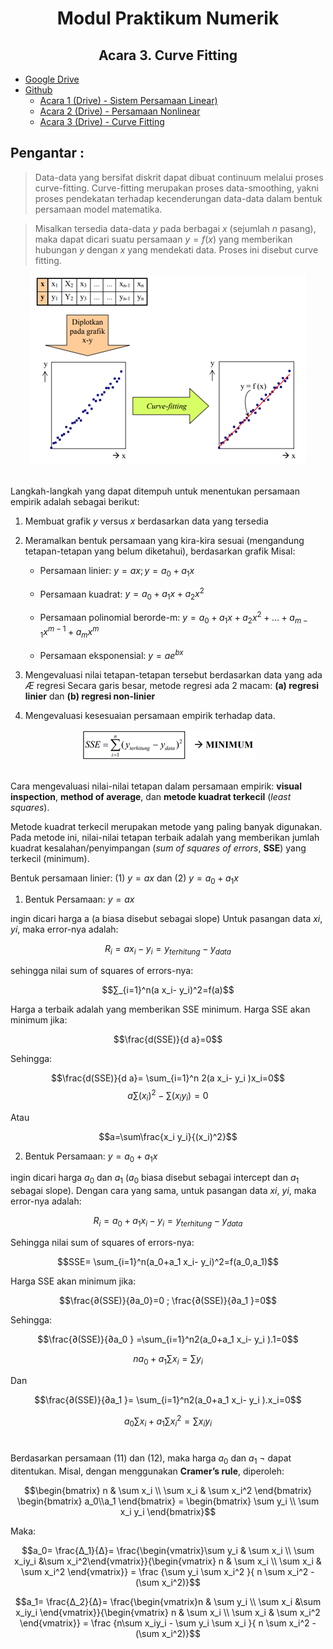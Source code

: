 <center> <h1> Modul Praktikum Numerik </h1> </center>
<center> <h2> Acara 3. Curve Fitting </h2> </center>

* [Google Drive](https://drive.google.com/drive/folders/1uMaBNZ2VWBWpx080plEPaRVnLfh66UfH?usp=sharing)
* [Github](https://github.com/FajrulHQ/Prakt-Numerik)
    * [Acara 1 (Drive) - Sistem Persamaan Linear)](https://drive.google.com/drive/u/0/folders/1183IOE2AyPF-gyQVuzTEYEBTQUtLgtzp)
    * [Acara 2 (Drive) - Persamaan Nonlinear](https://drive.google.com/drive/folders/1uMaBNZ2VWBWpx080plEPaRVnLfh66UfH?usp=sharing)
    * [Acara 3 (Drive) - Curve Fitting](https://drive.google.com/drive/folders/1uMaBNZ2VWBWpx080plEPaRVnLfh66UfH?usp=sharing)

## Pengantar :
> Data-data yang bersifat diskrit dapat dibuat continuum melalui proses curve-fitting. Curve-fitting merupakan proses data-smoothing, yakni proses pendekatan terhadap kecenderungan data-data dalam bentuk persamaan model matematika.

> Misalkan tersedia data-data $y$ pada berbagai $x$ (sejumlah $n$ pasang), maka dapat dicari suatu persamaan $y = f(x)$ yang memberikan hubungan $y$ dengan $x$ yang mendekati data. Proses ini disebut curve fitting.

<center>
<img alt="Acara 3" src = "https://github.com/FajrulHQ/pict/blob/main/Acara%203/Picture1.png?raw=true">
</center><br>

Langkah-langkah yang dapat ditempuh untuk menentukan persamaan empirik adalah sebagai berikut: 

1.	Membuat grafik $y$ versus $x$ berdasarkan data yang tersedia

1.	Meramalkan bentuk persamaan yang kira-kira sesuai (mengandung tetapan-tetapan yang belum diketahui), berdasarkan grafik Misal: 

    *  Persamaan linier: $y = a x ; y = a_0 + a_1x$ 

    *  Persamaan kuadrat: $y = a_0 + a_1 x + a_2 x^2$ 
    
    *   Persamaan polinomial berorde-m: $y = a_0 + a_1 x + a_2 x^2 + ... + a_{m-1} x^{m-1} + a_m x^m$
    
    *   Persamaan eksponensial: $y = a e^{bx}$ 
1.	Mengevaluasi nilai tetapan-tetapan tersebut berdasarkan data yang ada $Æ$ regresi Secara garis besar, metode regresi ada 2 macam: __(a) regresi linier__ dan __(b) regresi non-linier__ 

1.	Mengevaluasi kesesuaian persamaan empirik terhadap data. 


<center>
<img alt="Acara 3" src = "https://github.com/FajrulHQ/pict/blob/main/Acara%203/Picture2.png?raw=true">
</center><br>

Cara mengevaluasi nilai-nilai tetapan dalam persamaan empirik: __visual inspection__, __method of average__, dan __metode kuadrat terkecil__ (_least squares_). 

Metode kuadrat terkecil merupakan metode yang paling banyak digunakan. Pada metode ini, nilai-nilai tetapan terbaik adalah yang memberikan jumlah kuadrat kesalahan/penyimpangan (_sum of squares of errors_, __SSE__) yang terkecil (minimum).

Bentuk persamaan linier: (1) $y = a x$ dan (2) $y = a_0 + a_1 x$

1. Bentuk Persamaan: $y=ax$
 
ingin dicari harga a (a biasa disebut sebagai slope)
Untuk pasangan data $xi$, $yi$, maka error-nya adalah:

$$R_i= a x_i- y_i	=y_{terhitung }- y_{data}$$

sehingga nilai sum of squares of errors-nya: 

$$∑_{i=1}^n(a x_i- y_i)^2=f(a)$$

Harga a terbaik adalah yang memberikan SSE minimum. Harga SSE akan minimum jika:

$$\frac{d(SSE)}{d a}=0$$

Sehingga: 

$$\frac{d(SSE)}{d a}= \sum_{i=1}^n 2(a x_i- y_i )x_i=0$$
$$a\sum(x_i)^2- \sum(x_i y_i)= 0$$

Atau 

$$a=\sum\frac{x_i y_i}{(x_i)^2}$$

2.  Bentuk Persamaan: $y = a_0 + a_1 x$

ingin dicari harga $a_0$ dan $a_1$ ($a_0$ biasa disebut sebagai intercept dan $a_1$ sebagai slope). 
Dengan cara yang sama, untuk pasangan data $xi$, $yi$, maka error-nya adalah:

$$R_i=a_0+ a_1  x_i-y_i =y_{terhitung}- y_{data}$$

Sehingga nilai sum of squares of errors-nya:

$$SSE= \sum_{i=1}^n(a_0+a_1 x_i- y_i)^2=f(a_0,a_1)$$

Harga SSE akan minimum jika: 

$$\frac{∂(SSE)}{∂a_0}=0 ;   \frac{∂(SSE)}{∂a_1 }=0$$

Sehingga:

$$\frac{∂(SSE)}{∂a_0 } =\sum_{i=1}^n2(a_0+a_1 x_i- y_i ).1=0$$

$$na_0+ a_1 \sum x_i= \sum y_i$$

Dan 

$$\frac{∂(SSE)}{∂a_1 }= \sum_{i=1}^n2(a_0+a_1 x_i- y_i ).x_i=0$$

$$a_0 \sum x_i+ a_1 \sum x_i^2 = \sum x_i y_i$$
<br>

Berdasarkan persamaan (11) dan (12), maka harga $a_0$ dan $a_1$ ¬ dapat ditentukan. Misal, dengan menggunakan __Cramer’s rule__, diperoleh:

$$\begin{bmatrix} n & \sum x_i \\ \sum x_i & \sum x_i^2 \end{bmatrix} \begin{bmatrix} a_0\\a_1 \end{bmatrix} = \begin{bmatrix} \sum y_i \\ \sum x_i y_i \end{bmatrix}$$

Maka:

$$a_0=  \frac{∆_1}{∆}=  \frac{\begin{vmatrix}\sum y_i & \sum x_i \\ \sum x_iy_i &\sum x_i^2\end{vmatrix}}{\begin{vmatrix} n & \sum x_i \\ \sum x_i & \sum x_i^2 \end{vmatrix}} =  \frac {\sum y_i \sum x_i^2 }{ n \sum x_i^2 - (\sum x_i^2)}$$

$$a_1=  \frac{∆_2}{∆}=  \frac{\begin{vmatrix}n & \sum y_i \\ \sum x_i &\sum x_iy_i \end{vmatrix}}{\begin{vmatrix} n & \sum x_i \\ \sum x_i & \sum x_i^2 \end{vmatrix}} =  \frac {n\sum x_iy_i - \sum y_i \sum x_i }{ n \sum x_i^2 - (\sum x_i^2)}$$